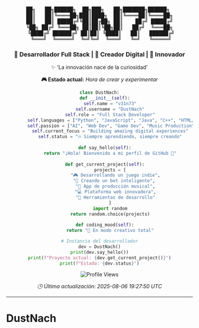 <!-- BANNER_START -->
<div align="center">

<pre>
██╗   ██╗██████╗  ██╗███╗   ██╗███████╗██████╗ 
██║   ██║╚════██╗███║████╗  ██║╚════██║╚════██╗
██║   ██║ █████╔╝╚██║██╔██╗ ██║    ██╔╝ █████╔╝
╚██╗ ██╔╝ ╚═══██╗ ██║██║╚██╗██║   ██╔╝  ╚═══██╗
 ╚████╔╝ ██████╔╝ ██║██║ ╚████║   ██║   ██████╔╝
  ╚═══╝  ╚═════╝  ╚═╝╚═╝  ╚═══╝   ╚═╝   ╚═════╝ 
</pre>

### 🎯 Desarrollador Full Stack | 🌟 Creador Digital | 🎸 Innovador

✨ 'La innovación nace de la curiosidad'

**🎮 Estado actual:** *Hora de crear y experimentar*

```python
class DustNach:
    def __init__(self):
        self.name = "v31n73"
        self.username = "DustNach"
        self.role = "Full Stack Developer"
        self.languages = ["Python", "JavaScript", "Java", "C++", "HTML/CSS"]
        self.passion = ["AI", "Web Dev", "Game Dev", "Music Production"]
        self.current_focus = "Building amazing digital experiences"
        self.status = "🔥 Siempre aprendiendo, siempre creando"
    
    def say_hello(self):
        return "¡Hola! Bienvenido a mi perfil de GitHub 👋"
    
    def get_current_project(self):
        projects = [
            "🎮 Desarrollando un juego indie",
            "🤖 Creando un bot inteligente", 
            "🎵 App de producción musical",
            "💻 Plataforma web innovadora",
            "🚀 Herramientas de desarrollo"
        ]
        import random
        return random.choice(projects)
    
    def coding_mood(self):
        return "🎯 En modo creativo total"

# Instancia del desarrollador
dev = DustNach()
print(dev.say_hello())
print(f"Proyecto actual: {dev.get_current_project()}")
print(f"Estado: {dev.status}")
```

<img src="https://komarev.com/ghpvc/?username=DustNach&color=blueviolet&style=flat-square&label=Profile+Views" alt="Profile Views"/>

*🕒 Última actualización: 2025-08-06 19:27:50 UTC*

---

</div>
<!-- BANNER_END -->

# DustNach

